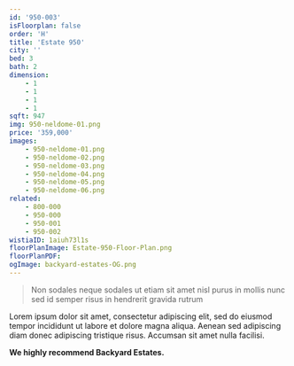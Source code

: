 ```yaml
---
id: '950-003'
isFloorplan: false
order: 'H'
title: 'Estate 950'
city: ''
bed: 3
bath: 2
dimension:
    - 1
    - 1
    - 1
    - 1
sqft: 947
img: 950-neldome-01.png
price: '359,000'
images:
    - 950-neldome-01.png
    - 950-neldome-02.png
    - 950-neldome-03.png
    - 950-neldome-04.png
    - 950-neldome-05.png
    - 950-neldome-06.png
related:
    - 800-000
    - 950-000
    - 950-001
    - 950-002
wistiaID: 1aiuh73l1s
floorPlanImage: Estate-950-Floor-Plan.png
floorPlanPDF:
ogImage: backyard-estates-OG.png
---
```


> Non sodales neque sodales ut etiam sit amet nisl purus in mollis nunc sed id semper risus in hendrerit gravida rutrum

Lorem ipsum dolor sit amet, consectetur adipiscing elit, sed do eiusmod tempor incididunt ut labore et dolore magna aliqua. Aenean sed adipiscing diam donec adipiscing tristique risus. Accumsan sit amet nulla facilisi.

**We highly recommend Backyard Estates.**
